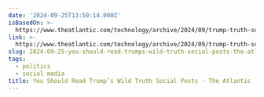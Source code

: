 ```yaml
---
date: '2024-09-25T13:50:14.000Z'
isBasedOn: >-
  https://www.theatlantic.com/technology/archive/2024/09/trump-truth-social-posts/680003/
link: >-
  https://www.theatlantic.com/technology/archive/2024/09/trump-truth-social-posts/680003/
slug: 2024-09-25-you-should-read-trumps-wild-truth-social-posts-the-atlantic
tags:
  - politics
  - social media
title: You Should Read Trump’s Wild Truth Social Posts - The Atlantic
---
```

 
